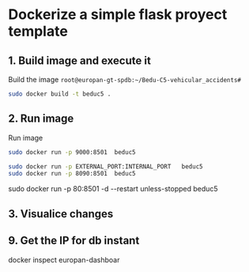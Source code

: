 # Dockerize a simple flask proyect template

## 1. Build image and execute it 

Build the image
`root@europan-gt-spdb:~/Bedu-C5-vehicular_accidents#`
```bash
sudo docker build -t beduc5 .
``` 

## 2. Run image

Run image
```bash
sudo docker run -p 9000:8501  beduc5 
```

```bash
sudo docker run -p EXTERNAL_PORT:INTERNAL_PORT   beduc5 
sudo docker run -p 8090:8501  beduc5 
```

sudo docker run -p 80:8501 -d --restart unless-stopped  beduc5 
## 3. Visualice changes 

## 9. Get the IP for db instant  
docker inspect europan-dashboar